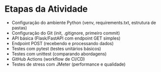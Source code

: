 # Etapas da Atividade
- Configuração do ambiente Python (venv, requirements.txt, estrutura de pastas) <br>
- Configuração do Git (init, .gitignore, primeiro commit)<br>
- API básica (Flask/FastAPI com endpoint GET simples)<br>
- Endpoint POST (recebendo e processando dados)<br>
- Testes com pytest (testes unitários básicos)<br>
- Testes com unittest (comparando abordagens)<br>
- GitHub Actions (workflow de CI/CD)<br>
- Testes de stress com JMeter (performance e qualidade)<br>